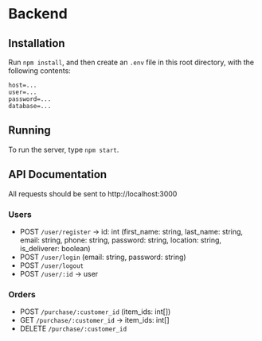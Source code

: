 # Backend

## Installation

Run `npm install`, and then create an `.env` file in this root directory,
with the following contents:

```
host=...
user=...
password=...
database=...
```

## Running

To run the server, type `npm start`.

## API Documentation

All requests should be sent to http://localhost:3000

### Users

- POST `/user/register` -> id: int (first_name: string, last_name: string, email: string, phone: string, password: string, location: string, is_deliverer: boolean)
- POST `/user/login` (email: string, password: string)
- POST `/user/logout`
- POST `/user/:id` -> user

### Orders

- POST `/purchase/:customer_id` (item_ids: int[])
- GET `/purchase/:customer_id` -> item_ids: int[]
- DELETE `/purchase/:customer_id`
